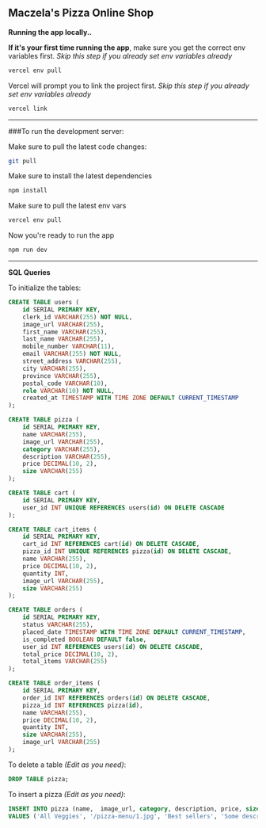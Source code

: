 ## Maczela's Pizza Online Shop

**Running the app locally..**

**If it's your first time running the app**, make sure you get the correct env variables first.
_Skip this step if you already set env variables already_

```bash
vercel env pull
```

Vercel will prompt you to link the project first.
_Skip this step if you already set env variables already_

```bash
vercel link
```

---

###To run the development server:

Make sure to pull the latest code changes:

```bash
git pull
```

Make sure to install the latest dependencies

```bash
npm install
```

Make sure to pull the latest env vars

```bash
vercel env pull
```

Now you're ready to run the app

```bash
npm run dev
```

---

**SQL Queries**

To initialize the tables:

```sql
CREATE TABLE users (
	id SERIAL PRIMARY KEY,
	clerk_id VARCHAR(255) NOT NULL,
	image_url VARCHAR(255),
	first_name VARCHAR(255),
	last_name VARCHAR(255),
	mobile_number VARCHAR(11),
	email VARCHAR(255) NOT NULL,
	street_address VARCHAR(255),
	city VARCHAR(255),
	province VARCHAR(255),
	postal_code VARCHAR(10),
	role VARCHAR(10) NOT NULL,
	created_at TIMESTAMP WITH TIME ZONE DEFAULT CURRENT_TIMESTAMP
);

CREATE TABLE pizza (
	id SERIAL PRIMARY KEY,
	name VARCHAR(255),
	image_url VARCHAR(255),
	category VARCHAR(255),
	description VARCHAR(255),
	price DECIMAL(10, 2),
	size VARCHAR(255)
);

CREATE TABLE cart (
	id SERIAL PRIMARY KEY,
	user_id INT UNIQUE REFERENCES users(id) ON DELETE CASCADE
);

CREATE TABLE cart_items (
	id SERIAL PRIMARY KEY,
	cart_id INT REFERENCES cart(id) ON DELETE CASCADE,
	pizza_id INT UNIQUE REFERENCES pizza(id) ON DELETE CASCADE,
	name VARCHAR(255),
	price DECIMAL(10, 2),
	quantity INT,
	image_url VARCHAR(255),
	size VARCHAR(255)
);

CREATE TABLE orders (
	id SERIAL PRIMARY KEY,
	status VARCHAR(255),
	placed_date TIMESTAMP WITH TIME ZONE DEFAULT CURRENT_TIMESTAMP,
	is_completed BOOLEAN DEFAULT false,
	user_id INT REFERENCES users(id) ON DELETE CASCADE,
	total_price DECIMAL(10, 2),
	total_items VARCHAR(255)
);

CREATE TABLE order_items (
	id SERIAL PRIMARY KEY,
	order_id INT REFERENCES orders(id) ON DELETE CASCADE,
	pizza_id INT REFERENCES pizza(id),
	name VARCHAR(255),
	price DECIMAL(10, 2),
	quantity INT,
	size VARCHAR(255),
	image_url VARCHAR(255)
);
```

To delete a table _(Edit as you need)_:

```sql
DROP TABLE pizza;
```

To insert a pizza _(Edit as you need)_:

```sql
INSERT INTO pizza (name,  image_url, category, description, price, size)
VALUES ('All Veggies', '/pizza-menu/1.jpg', 'Best sellers', 'Some description', 298, 'Medium 10"');
```
